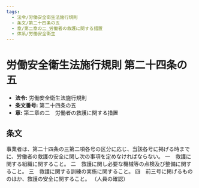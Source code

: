 ```yaml
---
tags:
  - 法令/労働安全衛生法施行規則
  - 条文/第二十四条の五
  - 章/第二章の二_労働者の救護に関する措置
  - 体系/労働安全衛生
---
```

# 労働安全衛生法施行規則 第二十四条の五

- **法令:** 労働安全衛生法施行規則
- **条文番号:** 第二十四条の五
- **章:** 第二章の二　労働者の救護に関する措置

## 条文
事業者は、第二十四条の三第二項各号の区分に応じ、当該各号に掲げる時までに、労働者の救護の安全に関し次の事項を定めなければならない。
一　救護に関する組織に関すること。
二　救護に関し必要な機械等の点検及び整備に関すること。
三　救護に関する訓練の実施に関すること。
四　前三号に掲げるもののほか、救護の安全に関すること。
（人員の確認）

